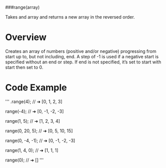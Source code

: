 ###range(array)

Takes and array and returns a new array in the reversed order.

# Overview

  Creates an array of numbers (positive and/or negative) progressing from start up to, but not including, end. A step of -1 is used if a negative start is specified without an end or step. If end is not specified, it’s set to start with start then set to 0. 

# Code Example

'''
.range(4);
// ➜ [0, 1, 2, 3]

range(-4);
// ➜ [0, -1, -2, -3]

range(1, 5);
// ➜ [1, 2, 3, 4]

range(0, 20, 5);
// ➜ [0, 5, 10, 15]

range(0, -4, -1);
// ➜ [0, -1, -2, -3]

range(1, 4, 0);
// ➜ [1, 1, 1]

range(0);
// ➜ []
'''
